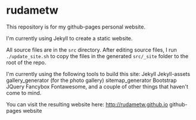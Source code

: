 rudametw
========

This repository is for my github-pages personal website.

I'm currently using Jekyll to create a static website.

All source files are in the `src` directory. After editing source files, I run `./update_site.sh` to copy the files in the generated `src/_site` folder to the root of the repo.

I'm currently using the following tools to build this site:
Jekyll
Jekyll-assets
gallery_generator (for the photo gallery)
sitemap_generator
Bootstrap
JQuery
Fancybox
Fontawesome,
and a couple of other things that haven't come to mind.

You can visit the resulting website here:
http://rudametw.github.io github-pages website

